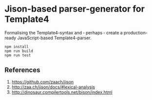 # Jison-based parser-generator for Template4

Formalising the Template4-syntax and &dash; perhaps &dash; create a
production-ready JavaScript-based Template4-parser.

```
npm install
npm run build
npm run test
```

## References

1. https://github.com/zaach/jison
2. http://zaa.ch/jison/docs/#lexical-analysis
3. http://dinosaur.compilertools.net/bison/index.html
